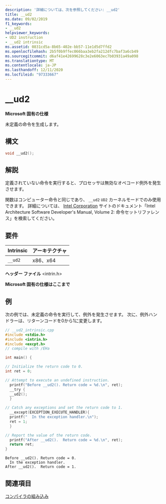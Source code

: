 ```yaml
---
description: '詳細については、次を参照してください: __ud2'
title: __ud2
ms.date: 09/02/2019
f1_keywords:
- __ud2
helpviewer_keywords:
- UD2 instruction
- __ud2 intrinsic
ms.assetid: 0831cd5a-8b65-402e-bb57-11e1d5d7ffd2
ms.openlocfilehash: 2b5f0b9ffec066baa3eb2fa212dfc7baf3a6cb49
ms.sourcegitcommit: d6af41e42699628c3e2e6063ec7b03931a49a098
ms.translationtype: MT
ms.contentlocale: ja-JP
ms.lasthandoff: 12/11/2020
ms.locfileid: "97333667"
---
```

# <a name="__ud2"></a>__ud2

**Microsoft 固有の仕様**

未定義の命令を生成します。

## <a name="syntax"></a>構文

```C
void __ud2();
```

## <a name="remarks"></a>解説

定義されていない命令を実行すると、プロセッサは無効なオペコード例外を発生させます。

関数はコンピューター命令と同じであり、 `__ud2` `UD2` カーネルモードでのみ使用できます。 詳細については、 [Intel Corporation](https://software.intel.com/articles/intel-sdm) サイトのドキュメント「Intel Architecture Software Developer's Manual, Volume 2: 命令セットリファレンス」を検索してください。

## <a name="requirements"></a>要件

|Intrinsic|アーキテクチャ|
|---------------|------------------|
|`__ud2`|x86、x64|

**ヘッダー ファイル** \<intrin.h>

**Microsoft 固有の仕様はここまで**

## <a name="example"></a>例

次の例では、未定義の命令を実行して、例外を発生させます。 次に、例外ハンドラーは、リターンコードを0から1に変更します。

```cpp
// __ud2_intrinsic.cpp
#include <stdio.h>
#include <intrin.h>
#include <excpt.h>
// compile with /EHa

int main() {

// Initialize the return code to 0.
int ret = 0;

// Attempt to execute an undefined instruction.
  printf("Before __ud2(). Return code = %d.\n", ret);
  __try {
  __ud2();
  }

// Catch any exceptions and set the return code to 1.
  __except(EXCEPTION_EXECUTE_HANDLER){
  printf("  In the exception handler.\n");
  ret = 1;
  }

// Report the value of the return code.
  printf("After __ud2().  Return code = %d.\n", ret);
  return ret;
}
```

```Output
Before __ud2(). Return code = 0.
  In the exception handler.
After __ud2().  Return code = 1.
```

## <a name="see-also"></a>関連項目

[コンパイラの組み込み](../intrinsics/compiler-intrinsics.md)
